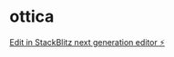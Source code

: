 # ottica

[Edit in StackBlitz next generation editor ⚡️](https://stackblitz.com/~/github.com/Esodix04/ottica)